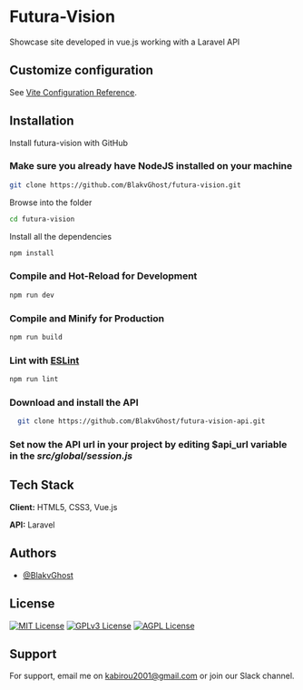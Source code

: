 # Futura-Vision

Showcase site developed in vue.js working with a Laravel API

## Customize configuration

See [Vite Configuration Reference](https://vitejs.dev/config/).

## Installation

Install futura-vision with GitHub

### Make sure you already have NodeJS installed on your machine

```bash
git clone https://github.com/BlakvGhost/futura-vision.git
```
Browse into the folder

```bash
cd futura-vision
```
Install all the dependencies
```sh
npm install
```

### Compile and Hot-Reload for Development

```sh
npm run dev
```

### Compile and Minify for Production

```sh
npm run build
```

### Lint with [ESLint](https://eslint.org/)

```sh
npm run lint
```

### Download and install the API

```bash
  git clone https://github.com/BlakvGhost/futura-vision-api.git
```
### Set now the API url in your project by editing $api_url variable in the ***src/global/session.js***

## Tech Stack

**Client:** HTML5, CSS3, Vue.js

**API:** Laravel


## Authors
- [@BlakvGhost](https://github.com/BlakvGhost)

## License

[![MIT License](https://img.shields.io/badge/License-MIT-green.svg)](https://choosealicense.com/licenses/mit/)
[![GPLv3 License](https://img.shields.io/badge/License-GPL%20v3-yellow.svg)](https://opensource.org/licenses/)
[![AGPL License](https://img.shields.io/badge/license-AGPL-blue.svg)](http://www.gnu.org/licenses/agpl-3.0)

## Support

For support, email me on kabirou2001@gmail.com or join our Slack channel.
